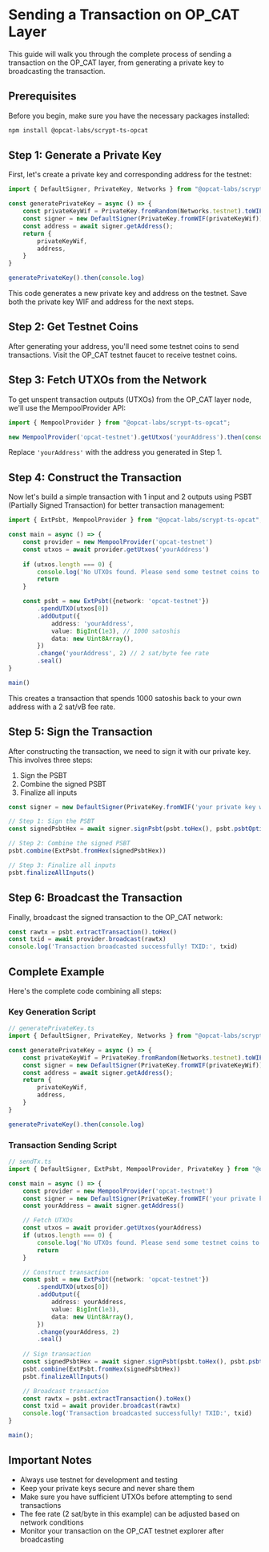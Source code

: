 # Sending a Transaction on OP_CAT Layer

This guide will walk you through the complete process of sending a transaction on the OP_CAT layer, from generating a private key to broadcasting the transaction.

## Prerequisites

Before you begin, make sure you have the necessary packages installed:

```bash
npm install @opcat-labs/scrypt-ts-opcat
```

## Step 1: Generate a Private Key

First, let's create a private key and corresponding address for the testnet:

```ts
import { DefaultSigner, PrivateKey, Networks } from "@opcat-labs/scrypt-ts-opcat";

const generatePrivateKey = async () => {
    const privateKeyWif = PrivateKey.fromRandom(Networks.testnet).toWIF()
    const signer = new DefaultSigner(PrivateKey.fromWIF(privateKeyWif));
    const address = await signer.getAddress();
    return {
        privateKeyWif,
        address,
    }
}

generatePrivateKey().then(console.log)
```

This code generates a new private key and address on the testnet. Save both the private key WIF and address for the next steps.

## Step 2: Get Testnet Coins

After generating your address, you'll need some testnet coins to send transactions. Visit the OP_CAT testnet faucet to receive testnet coins.

## Step 3: Fetch UTXOs from the Network

To get unspent transaction outputs (UTXOs) from the OP_CAT layer node, we'll use the MempoolProvider API:

```ts
import { MempoolProvider } from "@opcat-labs/scrypt-ts-opcat";

new MempoolProvider('opcat-testnet').getUtxos('yourAddress').then(console.log)
```

Replace `'yourAddress'` with the address you generated in Step 1.

## Step 4: Construct the Transaction

Now let's build a simple transaction with 1 input and 2 outputs using PSBT (Partially Signed Transaction) for better transaction management:

```ts
import { ExtPsbt, MempoolProvider } from "@opcat-labs/scrypt-ts-opcat";

const main = async () => {
    const provider = new MempoolProvider('opcat-testnet')
    const utxos = await provider.getUtxos('yourAddress')
    
    if (utxos.length === 0) {
        console.log('No UTXOs found. Please send some testnet coins to your address first from the faucet.')
        return
    }

    const psbt = new ExtPsbt({network: 'opcat-testnet'})
        .spendUTXO(utxos[0])
        .addOutput({
            address: 'yourAddress',
            value: BigInt(1e3), // 1000 satoshis
            data: new Uint8Array(),
        })
        .change('yourAddress', 2) // 2 sat/byte fee rate
        .seal()
}

main()
```

This creates a transaction that spends 1000 satoshis back to your own address with a 2 sat/vB fee rate.

## Step 5: Sign the Transaction

After constructing the transaction, we need to sign it with our private key. This involves three steps:

1. Sign the PSBT
2. Combine the signed PSBT
3. Finalize all inputs

```ts
const signer = new DefaultSigner(PrivateKey.fromWIF('your private key wif'))

// Step 1: Sign the PSBT
const signedPsbtHex = await signer.signPsbt(psbt.toHex(), psbt.psbtOptions())

// Step 2: Combine the signed PSBT
psbt.combine(ExtPsbt.fromHex(signedPsbtHex))

// Step 3: Finalize all inputs
psbt.finalizeAllInputs()
```

## Step 6: Broadcast the Transaction

Finally, broadcast the signed transaction to the OP_CAT network:

```ts
const rawtx = psbt.extractTransaction().toHex()
const txid = await provider.broadcast(rawtx)
console.log('Transaction broadcasted successfully! TXID:', txid)
```

## Complete Example

Here's the complete code combining all steps:

### Key Generation Script

```ts
// generatePrivateKey.ts
import { DefaultSigner, PrivateKey, Networks } from "@opcat-labs/scrypt-ts-opcat";

const generatePrivateKey = async () => {
    const privateKeyWif = PrivateKey.fromRandom(Networks.testnet).toWIF()
    const signer = new DefaultSigner(PrivateKey.fromWIF(privateKeyWif));
    const address = await signer.getAddress();
    return {
        privateKeyWif,
        address,
    }
}

generatePrivateKey().then(console.log)
```

### Transaction Sending Script

```ts
// sendTx.ts
import { DefaultSigner, ExtPsbt, MempoolProvider, PrivateKey } from "@opcat-labs/scrypt-ts-opcat"

const main = async () => {
    const provider = new MempoolProvider('opcat-testnet')
    const signer = new DefaultSigner(PrivateKey.fromWIF('your private key wif'))
    const yourAddress = await signer.getAddress()

    // Fetch UTXOs
    const utxos = await provider.getUtxos(yourAddress)
    if (utxos.length === 0) {
        console.log('No UTXOs found. Please send some testnet coins to your address first from the faucet.')
        return
    }

    // Construct transaction
    const psbt = new ExtPsbt({network: 'opcat-testnet'})
        .spendUTXO(utxos[0])
        .addOutput({
            address: yourAddress,
            value: BigInt(1e3),
            data: new Uint8Array(),
        })
        .change(yourAddress, 2)
        .seal()
    
    // Sign transaction
    const signedPsbtHex = await signer.signPsbt(psbt.toHex(), psbt.psbtOptions())
    psbt.combine(ExtPsbt.fromHex(signedPsbtHex))
    psbt.finalizeAllInputs()

    // Broadcast transaction
    const rawtx = psbt.extractTransaction().toHex()
    const txid = await provider.broadcast(rawtx)
    console.log('Transaction broadcasted successfully! TXID:', txid)  
}

main();
```

## Important Notes

- Always use testnet for development and testing
- Keep your private keys secure and never share them
- Make sure you have sufficient UTXOs before attempting to send transactions
- The fee rate (2 sat/byte in this example) can be adjusted based on network conditions
- Monitor your transaction on the OP_CAT testnet explorer after broadcasting
